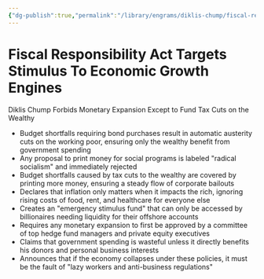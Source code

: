 ```yaml
---
{"dg-publish":true,"permalink":"/library/engrams/diklis-chump/fiscal-responsibility-act-targets-stimulus-to-economic-growth-engines/","tags":["DC/Aristocracy","DC/Faux","DC/AS2"]}
---
```


# Fiscal Responsibility Act Targets Stimulus To Economic Growth Engines
Diklis Chump Forbids Monetary Expansion Except to Fund Tax Cuts on the Wealthy
- Budget shortfalls requiring bond purchases result in automatic austerity cuts on the working poor, ensuring only the wealthy benefit from government spending  
- Any proposal to print money for social programs is labeled "radical socialism" and immediately rejected  
- Budget shortfalls caused by tax cuts to the wealthy are covered by printing more money, ensuring a steady flow of corporate bailouts  
- Declares that inflation only matters when it impacts the rich, ignoring rising costs of food, rent, and healthcare for everyone else  
- Creates an "emergency stimulus fund" that can only be accessed by billionaires needing liquidity for their offshore accounts  
- Requires any monetary expansion to first be approved by a committee of top hedge fund managers and private equity executives  
- Claims that government spending is wasteful unless it directly benefits his donors and personal business interests  
- Announces that if the economy collapses under these policies, it must be the fault of "lazy workers and anti-business regulations"
